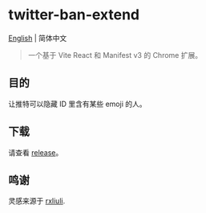 # twitter-ban-extend

[English](./README.md) | 简体中文

> 一个基于 Vite React 和 Manifest v3 的 Chrome 扩展。

## 目的

让推特可以隐藏 ID 里含有某些 emoji 的人。

## 下载

请查看 [release](https://gtihub.com/akarachen/twitter-ban-extend/releases)。

## 鸣谢

灵感来源于 [rxliuli](https://github.com/rxliuli).
